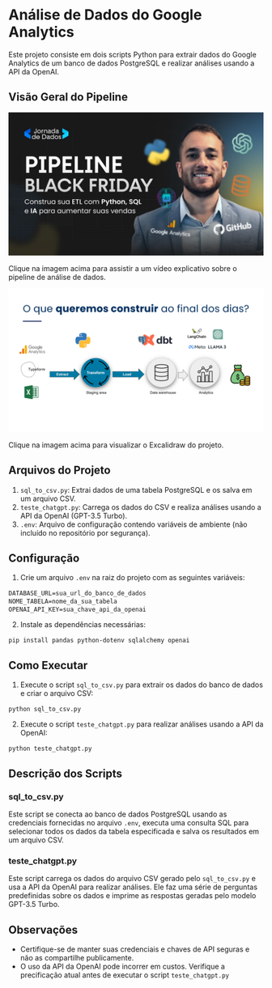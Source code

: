 # Análise de Dados do Google Analytics

Este projeto consiste em dois scripts Python para extrair dados do Google Analytics de um banco de dados PostgreSQL e realizar análises usando a API da OpenAI.

## Visão Geral do Pipeline

[![Pipeline de Análise de Dados](pipeline.jpg)](https://youtube.com/live/INK-8RhEyrM)

Clique na imagem acima para assistir a um vídeo explicativo sobre o pipeline de análise de dados.

[![Pipeline de Análise de Dados](pipelinecompleta.png)](https://link.excalidraw.com/l/8pvW6zbNUnD/ABHZCoeTB1w)

Clique na imagem acima para visualizar o Excalidraw do projeto.

## Arquivos do Projeto


1. `sql_to_csv.py`: Extrai dados de uma tabela PostgreSQL e os salva em um arquivo CSV.
2. `teste_chatgpt.py`: Carrega os dados do CSV e realiza análises usando a API da OpenAI (GPT-3.5 Turbo).
3. `.env`: Arquivo de configuração contendo variáveis de ambiente (não incluído no repositório por segurança).

## Configuração

1. Crie um arquivo `.env` na raiz do projeto com as seguintes variáveis:

```
DATABASE_URL=sua_url_do_banco_de_dados
NOME_TABELA=nome_da_sua_tabela
OPENAI_API_KEY=sua_chave_api_da_openai
```

2. Instale as dependências necessárias:

```
pip install pandas python-dotenv sqlalchemy openai
```

## Como Executar

1. Execute o script `sql_to_csv.py` para extrair os dados do banco de dados e criar o arquivo CSV:

```
python sql_to_csv.py
```

2. Execute o script `teste_chatgpt.py` para realizar análises usando a API da OpenAI:

```
python teste_chatgpt.py
```

## Descrição dos Scripts

### sql_to_csv.py

Este script se conecta ao banco de dados PostgreSQL usando as credenciais fornecidas no arquivo `.env`, executa uma consulta SQL para selecionar todos os dados da tabela especificada e salva os resultados em um arquivo CSV.

### teste_chatgpt.py

Este script carrega os dados do arquivo CSV gerado pelo `sql_to_csv.py` e usa a API da OpenAI para realizar análises. Ele faz uma série de perguntas predefinidas sobre os dados e imprime as respostas geradas pelo modelo GPT-3.5 Turbo.

## Observações

- Certifique-se de manter suas credenciais e chaves de API seguras e não as compartilhe publicamente.
- O uso da API da OpenAI pode incorrer em custos. Verifique a precificação atual antes de executar o script `teste_chatgpt.py`